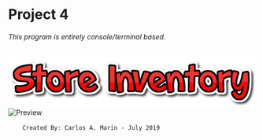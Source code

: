 # Project 4
###### *This program is entirely console/terminal based.*

![Store Inventory](logo.png)
![Preview]()

        Created By: Carlos A. Marin - July 2019
